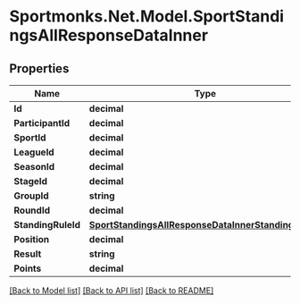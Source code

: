 # Sportmonks.Net.Model.SportStandingsAllResponseDataInner

## Properties

Name | Type | Description | Notes
------------ | ------------- | ------------- | -------------
**Id** | **decimal** |  | [optional] 
**ParticipantId** | **decimal** |  | [optional] 
**SportId** | **decimal** |  | [optional] 
**LeagueId** | **decimal** |  | [optional] 
**SeasonId** | **decimal** |  | [optional] 
**StageId** | **decimal** |  | [optional] 
**GroupId** | **string** |  | [optional] 
**RoundId** | **decimal** |  | [optional] 
**StandingRuleId** | [**SportStandingsAllResponseDataInnerStandingRuleId**](SportStandingsAllResponseDataInnerStandingRuleId.md) |  | [optional] 
**Position** | **decimal** |  | [optional] 
**Result** | **string** |  | [optional] 
**Points** | **decimal** |  | [optional] 

[[Back to Model list]](../README.md#documentation-for-models) [[Back to API list]](../README.md#documentation-for-api-endpoints) [[Back to README]](../README.md)

